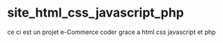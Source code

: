 # site_html_css_javascript_php
ce ci est un projet e-Commerce coder grace a html css javascript et php
